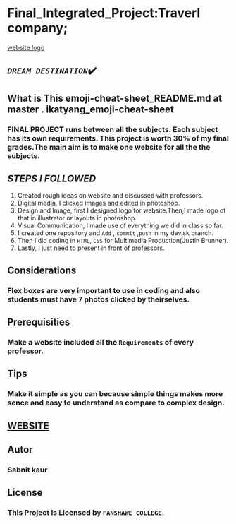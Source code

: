 # Final_Integrated_Project:Traverl company;
[website logo](images/logo.svg)

## *```DREAM DESTINATION```*:heavy_check_mark:

## What is This emoji-cheat-sheet_README.md at master . ikatyang_emoji-cheat-sheet
### FINAL PROJECT runs between all the subjects. Each subject has its own requirements. This project is worth 30% of my final grades.The main aim is to make one website for all the the subjects.

## *****STEPS I FOLLOWED*****

1. Created rough ideas on website and discussed with professors.
2. Digital media, I clicked images and edited in photoshop.
3. Design and Image, first I designed logo for website.Then,I made logo of that in illustrator or layouts in photoshop.
4. Visual Communication, I made use of everything we did in class so far.
5. I created one repository and ```Add``` , ```commit``` ,```push``` in my dev.sk branch.
6. Then I did coding in ```HTML```, ```CSS``` for Multimedia Production(Justin Brunner).
7. Lastly, I just need to present in front of professors.

## Considerations
### Flex boxes are very important to use in coding and also students must have 7 photos clicked by theirselves.

## Prerequisities
### Make a website included all the ```Requirements``` of every professor. 

## Tips
### Make it simple as you can because simple things makes more sence and easy to understand as compare to complex design.

## [WEBSITE](https://drive.google.com/open?id=1XqEdLZZ_Mvx0oIOZOG6tuJoIhpKnkMSs)

## Autor
### Sabnit kaur 

## License
### **This Project is Licensed by ```FANSHAWE COLLEGE```**.

 


